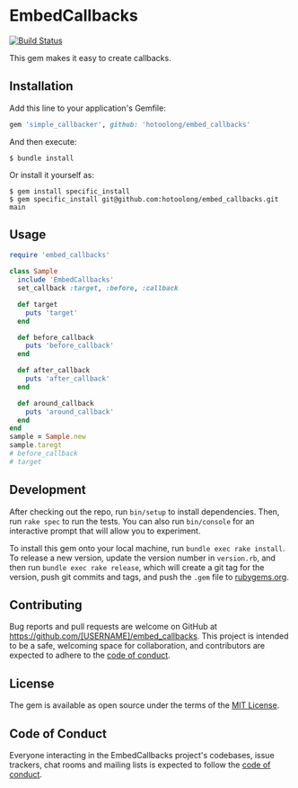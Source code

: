 # EmbedCallbacks

[![Build Status](https://travis-ci.org/hotoolong/embed_callbacks.svg?branch=main)](https://travis-ci.org/hotoolong/embed_callbacks)

This gem makes it easy to create callbacks.

## Installation

Add this line to your application's Gemfile:

```ruby
gem 'simple_callbacker', github: 'hotoolong/embed_callbacks'
```

And then execute:

    $ bundle install

Or install it yourself as:

    $ gem install specific_install
    $ gem specific_install git@github.com:hotoolong/embed_callbacks.git main 

## Usage

```ruby
require 'embed_callbacks'

class Sample
  include 'EmbedCallbacks'
  set_callback :target, :before, :callback

  def target
    puts 'target'
  end

  def before_callback
    puts 'before_callback'
  end

  def after_callback
    puts 'after_callback'
  end

  def around_callback
    puts 'around_callback'
  end
end
sample = Sample.new
sample.taregt
# before_callback
# target
```

## Development

After checking out the repo, run `bin/setup` to install dependencies. Then, run `rake spec` to run the tests. You can also run `bin/console` for an interactive prompt that will allow you to experiment.

To install this gem onto your local machine, run `bundle exec rake install`. To release a new version, update the version number in `version.rb`, and then run `bundle exec rake release`, which will create a git tag for the version, push git commits and tags, and push the `.gem` file to [rubygems.org](https://rubygems.org).

## Contributing

Bug reports and pull requests are welcome on GitHub at https://github.com/[USERNAME]/embed_callbacks. This project is intended to be a safe, welcoming space for collaboration, and contributors are expected to adhere to the [code of conduct](https://github.com/[USERNAME]/embed_callbacks/blob/master/CODE_OF_CONDUCT.md).


## License

The gem is available as open source under the terms of the [MIT License](https://opensource.org/licenses/MIT).

## Code of Conduct

Everyone interacting in the EmbedCallbacks project's codebases, issue trackers, chat rooms and mailing lists is expected to follow the [code of conduct](https://github.com/[USERNAME]/embed_callbacks/blob/master/CODE_OF_CONDUCT.md).
